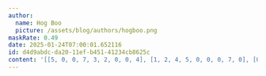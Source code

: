 ```yaml
---
author:
  name: Hog Boo
  picture: /assets/blog/authors/hogboo.png
maskRate: 0.49
date: 2025-01-24T07:00:01.652116
id: d4d9abdc-da20-11ef-b451-41234cb8625c
content: '[[5, 0, 0, 7, 3, 2, 0, 0, 4], [1, 2, 4, 5, 0, 0, 0, 7, 0], [0, 0, 0, 4, 0, 0, 0, 2, 6], [9, 6, 1, 0, 7, 0, 0, 5, 2], [4, 0, 2, 6, 1, 0, 0, 0, 9], [0, 3, 0, 0, 0, 9, 0, 0, 0], [0, 1, 7, 9, 6, 0, 0, 8, 5], [6, 0, 9, 0, 2, 7, 0, 4, 1], [2, 0, 8, 1, 0, 0, 0, 0, 7]]'
---
```

